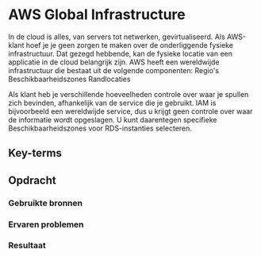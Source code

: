 # AWS Global Infrastructure
In de cloud is alles, van servers tot netwerken, gevirtualiseerd. Als AWS-klant hoef je je geen zorgen te maken over de onderliggende fysieke infrastructuur. Dat gezegd hebbende, kan de fysieke locatie van een applicatie in de cloud belangrijk zijn. AWS heeft een wereldwijde infrastructuur die bestaat uit de volgende componenten:
Regio's
Beschikbaarheidszones
Randlocaties

Als klant heb je verschillende hoeveelheden controle over waar je spullen zich bevinden, afhankelijk van de service die je gebruikt. IAM is bijvoorbeeld een wereldwijde service, dus u krijgt geen controle over waar de informatie wordt opgeslagen. U kunt daarentegen specifieke Beschikbaarheidszones voor RDS-instanties selecteren.

## Key-terms


## Opdracht


### Gebruikte bronnen


### Ervaren problemen


### Resultaat

